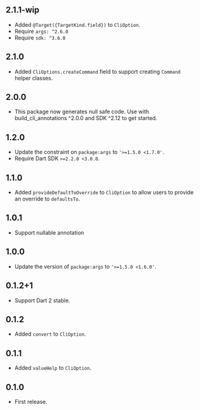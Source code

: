 ## 2.1.1-wip

- Added `@Target({TargetKind.field})` to `CliOption`.
- Require `args: ^2.6.0`
- Require `sdk: ^3.6.0`

## 2.1.0

- Added `CliOptions.createCommand` field to support creating `Command` helper
  classes.

## 2.0.0

- This package now generates null safe code. Use with build_cli_annotations
  ^2.0.0 and SDK ^2.12 to get started.

## 1.2.0

- Update the constraint on `package:args` to `'>=1.5.0 <1.7.0'`.
- Require Dart SDK `>=2.2.0 <3.0.0`.

## 1.1.0

- Added `provideDefaultToOverride` to `CliOption` to allow users to provide an
  override to `defaultsTo`.

## 1.0.1

- Support nullable annotation

## 1.0.0

- Update the version of `package:args` to `'>=1.5.0 <1.6.0'`.

## 0.1.2+1

- Support Dart 2 stable.

## 0.1.2

- Added `convert` to `CliOption`.

## 0.1.1

- Added `valueHelp` to `CliOption`.

## 0.1.0

- First release.
